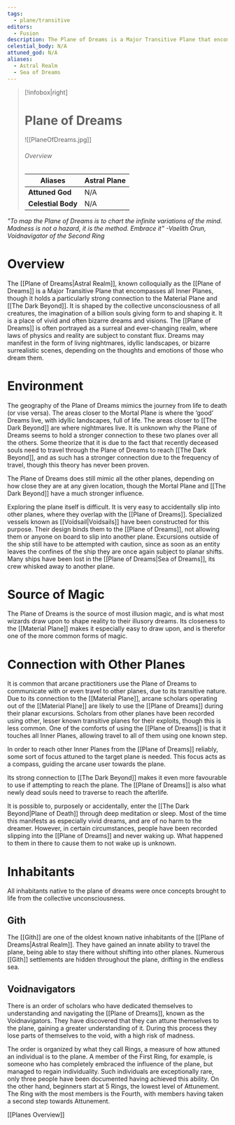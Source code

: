 ```yaml
---
tags:
  - plane/transitive
editors:
  - Fusion
description: The Plane of Dreams is a Major Transitive Plane that encompasses all Inner Planes, though it holds a particularly strong connection to the Material Plane and [[The Dark Beyond]]. It is shaped by the collective unconsciousness of all creatures. It is a place of vivid and often bizarre dreams. The Plane of Dreams is often portrayed as a surreal and ever-changing realm, where laws of physics and reality are subject to constant flux. Dreams may manifest in the form of living nightmares, idyllic landscapes, or bizarre surrealistic scenes, depending on the thoughts and emotions of those who dream them.
celestial_body: N/A
attuned_god: N/A
aliases:
  - Astral Realm
  - Sea of Dreams
---
```

> [!infobox|right]
> # Plane of Dreams
> ![[PlaneOfDreams.jpg]]
> ###### Overview
> | **Aliases** | Astral Plane |
> | - | - |
> | **Attuned God** | N/A |
> | **Celestial Body** | N/A |

*"To map the Plane of Dreams is to chart the infinite variations of the mind. Madness is not a hazard, it is the method. Embrace it"
-Vaelith Orun, Voidnavigator of the Second Ring*
# Overview
The [[Plane of Dreams|Astral Realm]], known colloquially as the [[Plane of Dreams]] is a Major Transitive Plane that encompasses all Inner Planes, though it holds a particularly strong connection to the Material Plane and [[The Dark Beyond]]. It is shaped by the collective unconsciousness of all creatures, the imagination of a billion souls giving form to and shaping it. It is a place of vivid and often bizarre dreams and visions. The [[Plane of Dreams]] is often portrayed as a surreal and ever-changing realm, where laws of physics and reality are subject to constant flux. Dreams may manifest in the form of living nightmares, idyllic landscapes, or bizarre surrealistic scenes, depending on the thoughts and emotions of those who dream them.
# Environment
The geography of the Plane of Dreams mimics the journey from life to death (or vise versa). The areas closer to the Mortal Plane is where the ‘good’ Dreams live, with idyllic landscapes, full of life. The areas closer to [[The Dark Beyond]] are where nightmares live. It is unknown why the Plane of Dreams seems to hold a stronger connection to these two planes over all the others. Some theorize that it is due to the fact that recently deceased souls need to travel through the Plane of Dreams to reach [[The Dark Beyond]], and as such has a stronger connection due to the frequency of travel, though this theory has never been proven.

The Plane of Dreams does still mimic all the other planes, depending on how close they are at any given location, though the Mortal Plane and [[The Dark Beyond]] have a much stronger influence.

Exploring the plane itself is difficult. It is very easy to accidentally slip into other planes, where they overlap with the [[Plane of Dreams]]. Specialized vessels known as [[Voidsail|Voidsails]] have been constructed for this purpose. Their design binds them to the [[Plane of Dreams]], not allowing them or anyone on board to slip into another plane. Excursions outside of the ship still have to be attempted with caution, since as soon as an entity leaves the confines of the ship they are once again subject to planar shifts. Many ships have been lost in the [[Plane of Dreams|Sea of Dreams]], its crew whisked away to another plane.
# Source of Magic
The Plane of Dreams is the source of most illusion magic, and is what most wizards draw upon to shape reality to their illusory dreams. Its closeness to the [[Material Plane]] makes it especially easy to draw upon, and is therefor one of the more common forms of magic.
# Connection with Other Planes
It is common that arcane practitioners use the Plane of Dreams to communicate with or even travel to other planes, due to its transitive nature. Due to its connection to the [[Material Plane]], arcane scholars operating out of the [[Material Plane]] are likely to use the [[Plane of Dreams]] during their planar excursions. Scholars from other planes have been recorded using other, lesser known transitive planes for their exploits, though this is less common. One of the comforts of using the [[Plane of Dreams]] is that it touches all Inner Planes, allowing travel to all of them using one known step.

In order to reach other Inner Planes from the [[Plane of Dreams]] reliably, some sort of focus attuned to the target plane is needed. This focus acts as a compass, guiding the arcane user towards the plane.

Its strong connection to [[The Dark Beyond]] makes it even more favourable to use if attempting to reach the plane. The [[Plane of Dreams]] is also what newly dead souls need to traverse to reach the afterlife.

It is possible to, purposely or accidentally, enter the [[The Dark Beyond|Plane of Death]] through deep meditation or sleep. Most of the time this manifests as especially vivid dreams, and are of no harm to the dreamer. However, in certain circumstances, people have been recorded slipping into the [[Plane of Dreams]] and never waking up. What happened to them in there to cause them to not wake up is unknown.
# Inhabitants
All inhabitants native to the plane of dreams were once concepts brought to life from the collective unconsciousness.
## Gith
The [[Gith]] are one of the oldest known native inhabitants of the [[Plane of Dreams|Astral Realm]]. They have gained an innate ability to travel the plane, being able to stay there without shifting into other planes. Numerous [[Gith]] settlements are hidden throughout the plane, drifting in the endless sea.
## Voidnavigators
There is an order of scholars who have dedicated themselves to understanding and navigating the [[Plane of Dreams]], known as the Voidnavigators. They have discovered that they can attune themselves to the plane, gaining a greater understanding of it. During this process they lose parts of themselves to the void, with a high risk of madness.

The order is organized by what they call Rings, a measure of how attuned an individual is to the plane. A member of the First Ring, for example, is someone who has completely embraced the influence of the plane, but managed to regain individuality. Such individuals are exceptionally rare, only three people have been documented having achieved this ability. On the other hand, beginners start at 5 Rings, the lowest level of Attunement. The Ring with the most members is the Fourth, with members having taken a second step towards Attunement.

[[Planes Overview]]